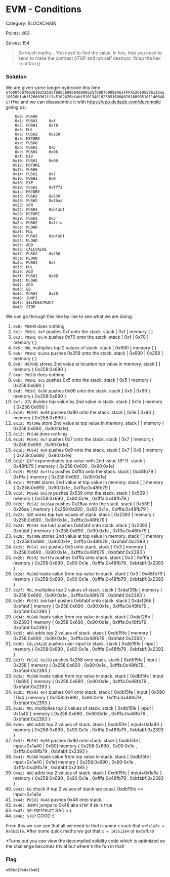 # EVM - Conditions

Category: BLOCKCHAIN

Points: 463

Solves: 154

>So much maths... You need to find the value, in hex, that you need to send to make the contract STOP and not self destruct. Wrap the hex in n00bz{}.

### Solution

We are given some longer bytecode this time `5f600f607002610258525f60056096046090525f600760090A61FFFA526105396126aa18620bfabf52600361fffa5102620bfabf51013461025851600402016090510114604857ff00` and we can disassemble it with https://app.dedaub.com/decompile giving us:

```
    0x0: PUSH0     
    0x1: PUSH1     0xf
    0x3: PUSH1     0x70
    0x5: MUL       
    0x6: PUSH2     0x258
    0x9: MSTORE    
    0xa: PUSH0     
    0xb: PUSH1     0x5
    0xd: PUSH1     0x96
    0xf: DIV       
   0x10: PUSH1     0x90
   0x12: MSTORE    
   0x13: PUSH0     
   0x14: PUSH1     0x7
   0x16: PUSH1     0x9
   0x18: EXP       
   0x19: PUSH2     0xfffa
   0x1c: MSTORE    
   0x1d: PUSH2     0x539
   0x20: PUSH2     0x26aa
   0x23: XOR       
   0x24: PUSH3     0xbfabf
   0x28: MSTORE    
   0x29: PUSH1     0x3
   0x2b: PUSH2     0xfffa
   0x2e: MLOAD     
   0x2f: MUL       
   0x30: PUSH3     0xbfabf
   0x34: MLOAD     
   0x35: ADD       
   0x36: CALLVALUE 
   0x37: PUSH2     0x258
   0x3a: MLOAD     
   0x3b: PUSH1     0x4
   0x3d: MUL       
   0x3e: ADD       
   0x3f: PUSH1     0x90
   0x41: MLOAD     
   0x42: ADD       
   0x43: EQ        
   0x44: PUSH1     0x48
   0x46: JUMPI     
   0x47: SELFDESTRUCT
   0x48: STOP         
```

We can go through this line by line to see what we are doing:
1. `0x0: PUSH0` does nothing
2. `0x1: PUSH1 0xf` pushes 0xf onto the stack. stack [ 0xf ] memory { }
3. `0x3: PUSH1 0x70` pushes 0x70 onto the stack. stack [ 0xf | 0x70 ] memory { }
4. `0x5: MUL` multiplies top 2 values of stack. stack [ 0x690 ] memory { }
5. `0x6: PUSH2 0x258` pushes 0x258 onto the stack. stack [ 0x690 |  0x258 ] memory { }
6. `0x9: MSTORE` stores 2nd value at location top value in memory. stack [ ] memory { 0x258:0x690 }
7. `0xa: PUSH0` does nothing
8. `0xb: PUSH1 0x5` pushes 0x5 onto the stack. stack [ 0x5 ] memory { 0x258:0x690 }
9. `0xd: PUSH1 0x96` pushes 0x96 onto the stack. stack [ 0x5 | 0x96 ] memory { 0x258:0x690 }
10. `0xf: DIV` divides top value by 2nd value in stack. stack [ 0x1e ] memory { 0x258:0x690 }
11. `0x10: PUSH1 0x90` pushes 0x90 onto the stack. stack [ 0x1e | 0x90 ] memory { 0x258:0x690 }
12. `0x12: MSTORE` store 2nd value at top value in memory. stack [ ] memory { 0x258:0x690 , 0x90:0x1e}
13. `0x13: PUSH0` does nothing
14. `0x14: PUSH1 0x7` pushes 0x7 onto the stack. stack [ 0x7 ] memory { 0x258:0x690 , 0x90:0x1e}
15. `0x16: PUSH1 0x9` pushes 0x9 onto the stack. stack [ 0x7 | 0x9 ] memory { 0x258:0x690 , 0x90:0x1e}
16. `0x18: EXP` exponentiates top value with 2nd value (9^7). stack [ 0x48fb79 ] memory { 0x258:0x690 , 0x90:0x1e}
17. `0x19: PUSH2 0xfffa` pushes 0xfffa onto the stack. stack [ 0x48fb79 | 0xfffa ] memory { 0x258:0x690 , 0x90:0x1e}
18. `0x1c: MSTORE` stores 2nd value at top value in memory. stack [ ] memory { 0x258:0x690 , 0x90:0x1e , 0xfffa:0x48fb79 }
19. `0x1d: PUSH2 0x539` pushes 0x539 onto the stack. stack [ 0x539 ] memory { 0x258:0x690 , 0x90:0x1e , 0xfffa:0x48fb79 }
20. `0x20: PUSH2 0x26aa` pushes 0x26aa onto the stack. stack [ 0x539 | 0x26aa ] memory { 0x258:0x690 , 0x90:0x1e , 0xfffa:0x48fb79 }
21. `0x23: XOR` xores top two values of stack. stack [ 0x2393 ] memory { 0x258:0x690 , 0x90:0x1e , 0xfffa:0x48fb79 }
22. `0x24: PUSH3 0xbfabf` pushes 0xbfabf onto stack. stack [ 0x2393 | 0xbfabf ] memory { 0x258:0x690 , 0x90:0x1e , 0xfffa:0x48fb79 }
23. `0x28: MSTORE` stores 2nd value at top value in memory. stack [ ] memory { 0x258:0x690 , 0x90:0x1e , 0xfffa:0x48fb79 , 0xbfabf:0x2393 }
24. `0x29: PUSH1 0x3` pushes 0x3 onto stack. stack [ 0x3 ] memory { 0x258:0x690 , 0x90:0x1e , 0xfffa:0x48fb79 , 0xbfabf:0x2393 }
25. `0x2b: PUSH2 0xfffa` pushes 0xfffa onto stack. stack [ 0x3 | 0xfffa ] memory { 0x258:0x690 , 0x90:0x1e , 0xfffa:0x48fb79 , 0xbfabf:0x2393 }  
26. `0x2e: MLOAD` loads value from top value in stack. stack [ 0x3 | 0x48fb79 ] memory { 0x258:0x690 , 0x90:0x1e , 0xfffa:0x48fb79 , 0xbfabf:0x2393 }   
27. `0x2f: MUL` multiplies top 2 values of stack. stack [ 0xdaf26b ] memory { 0x258:0x690 , 0x90:0x1e , 0xfffa:0x48fb79 , 0xbfabf:0x2393 }   
28. `0x30: PUSH3 0xbfabf` pushes 0xbfabf onto stack. stack [ 0xdaf26b | 0xbfabf ] memory { 0x258:0x690 , 0x90:0x1e , 0xfffa:0x48fb79 , 0xbfabf:0x2393 }
29. `0x34: MLOAD` loads value from top value in stack. stack [ 0xdaf26b | 0x2393 ] memory { 0x258:0x690 , 0x90:0x1e , 0xfffa:0x48fb79 , 0xbfabf:0x2393 }
30. `0x35: ADD` adds top 2 values of stack. stack [ 0xdb15fe ] memory { 0x258:0x690 , 0x90:0x1e , 0xfffa:0x48fb79 , 0xbfabf:0x2393 }
31. `0x36: CALLVALUE` pushes user input to stack. stack [ 0xdb15fe | input ] memory { 0x258:0x690 , 0x90:0x1e , 0xfffa:0x48fb79 , 0xbfabf:0x2393 }
32. `0x37: PUSH2 0x258` pushes 0x258 onto stack. stack [ 0xdb15fe | input | 0x258 ] memory { 0x258:0x690 , 0x90:0x1e , 0xfffa:0x48fb79 , 0xbfabf:0x2393 }  
33. `0x3a: MLOAD` loads value from top value in stack. stack [ 0xdb15fe | input | 0x690 ] memory { 0x258:0x690 , 0x90:0x1e , 0xfffa:0x48fb79 , 0xbfabf:0x2393 }  
34. `0x3b: PUSH1 0x4` pushes 0x4 onto stack. stack [ 0xdb15fe | input | 0x690 | 0x4 ] memory { 0x258:0x690 , 0x90:0x1e , 0xfffa:0x48fb79 , 0xbfabf:0x2393 }  
35. `0x3d: MUL` multiplies top 2 values of stack. stack [ 0xdb15fe | input | 0x1a40 ] memory { 0x258:0x690 , 0x90:0x1e , 0xfffa:0x48fb79 , 0xbfabf:0x2393 }  
36. `0x3e: ADD` adds top 2 values of stack. stack [ 0xdb15fe | input+0x1a40 ] memory { 0x258:0x690 , 0x90:0x1e , 0xfffa:0x48fb79 , 0xbfabf:0x2393 } 
37. `0x3f: PUSH1 0x90` pushes 0x90 onto stack. stack [ 0xdb15fe | input+0x1a40 | 0x90] memory { 0x258:0x690 , 0x90:0x1e , 0xfffa:0x48fb79 , 0xbfabf:0x2393 } 
38. `0x41: MLOAD` loads value from top value in stack. stack [ 0xdb15fe | input+0x1a40 | 0x1e] memory { 0x258:0x690 , 0x90:0x1e , 0xfffa:0x48fb79 , 0xbfabf:0x2393 } 
39. `0x42: ADD` adds top 2 values of stack. stack [ 0xdb15fe | input+0x1a5e ] memory { 0x258:0x690 , 0x90:0x1e , 0xfffa:0x48fb79 , 0xbfabf:0x2393 } 
40. `0x43: EQ` check if top 2 values of stack are equal. 0xdb15fe == input+0x1a5e
41. `0x44: PUSH1 0x48` pushes 0x48 onto stack.
42. `0x46: JUMPI` jumps to 0x48 aka `STOP` if `EQ` is true
43. `0x47: SELFDESTRUCT` BAD \>\:(
44. `0x48: STOP` GOOD \:)

From this we can see that all we need to find is some `x` such that `x+0x1a5e = 0xdb15fe`. After some quick maths we get that `x = 14351264` or `0xdafba0`

*Turns out you can view the decompiled solidity code which is optimized so the challenge becomes trivial but where's the fun in that!

### Flag

```n00bz{0xdafba0}```